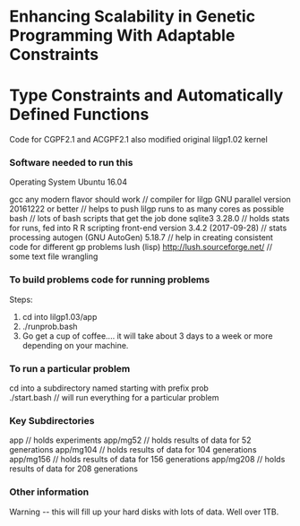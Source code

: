 # Enhancing Scalability in Genetic Programming With Adaptable Constraints
# Type Constraints and Automatically Defined Functions


Code for CGPF2.1 and ACGPF2.1 also modified original lilgp1.02 kernel

### Software needed to run this

Operating System Ubuntu 16.04

gcc any modern flavor should work        // compiler for lilgp
GNU parallel version 20161222 or better  // helps to push lilgp runs to as many cores as possible
bash                                     // lots of bash scripts that get the job done
sqlite3 3.28.0                           // holds stats for runs, fed into R
R scripting front-end version 3.4.2 (2017-09-28) // stats processing
autogen (GNU AutoGen) 5.18.7             // help in creating consistent code for different gp problems
lush (lisp) http://lush.sourceforge.net/ // some text file wrangling 

### To build problems code for running problems 

Steps:
1) cd into lilgp1.03/app
2) ./runprob.bash
3) Go get a cup of coffee.... it will take about 3 days to a week or more depending on your machine.

### To run a particular problem

cd into a subdirectory named starting with prefix prob  
./start.bash         // will run everything for a particular problem


### Key Subdirectories 

app                  // holds experiments 
app/mg52             // holds results of data for 52 generations
app/mg104             // holds results of data for 104 generations
app/mg156             // holds results of data for 156 generations
app/mg208             // holds results of data for 208 generations

### Other information 

Warning -- this will fill up your hard disks with lots of data. Well over 1TB.
